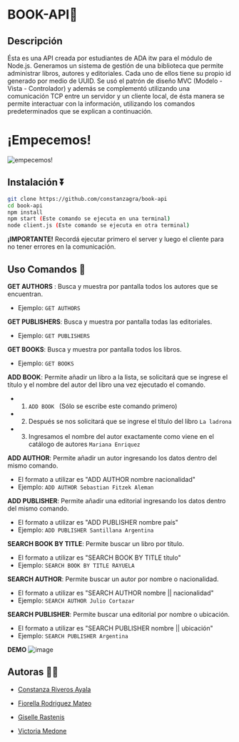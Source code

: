 
# BOOK-API📓

## Descripción

Ésta es una API creada por estudiantes de ADA itw para el módulo de Node.js. 
Generamos un sistema de gestión de una biblioteca que permite administrar libros, autores y editoriales. Cada uno de ellos tiene su propio id generado por medio de UUID. Se usó el patrón de diseño MVC (Modelo - Vista - Controlador) y además se complementó utilizando una comunicación TCP entre un servidor y un cliente local, de ésta manera se permite interactuar con la información, utilizando los comandos predeterminados que se explican a continuación.

# ¡Empecemos!

![empecemos!](https://media3.giphy.com/media/v1.Y2lkPTc5MGI3NjExNTVnY2MyMHgzdTRnZnVic3l0NXdmbTE0aDNkcm54MHV1MDZ1eWgzdSZlcD12MV9pbnRlcm5hbF9naWZfYnlfaWQmY3Q9Zw/LMcB8XospGZO8UQq87/giphy.gif)

## Instalación ⏬
```bash
git clone https://github.com/constanzagra/book-api
cd book-api
npm install
npm start (Este comando se ejecuta en una terminal)
node client.js (Este comando se ejecuta en otra terminal)
```
**¡IMPORTANTE!**
Recordá ejecutar primero el server y luego el cliente para no tener errores en la comunicación.

## Uso Comandos 🚀

**GET AUTHORS** : Busca y muestra por pantalla todos los autores que se encuentran.
- Ejemplo: ```GET AUTHORS ```

**GET PUBLISHERS**: Busca y muestra por pantalla todas las editoriales.
- Ejemplo: ```GET PUBLISHERS ```

**GET BOOKS**: Busca y muestra por pantalla todos los libros.
- Ejemplo: ```GET BOOKS ```

**ADD BOOK**: Permite añadir un libro a la lista, se solicitará que se ingrese el título y el nombre del autor del libro una vez ejecutado el comando.

- 1. ```ADD BOOK ``` (Sólo se escribe este comando primero)
- 2. Después se nos solicitará que se ingrese el título del libro ```La ladrona ```
- 3. Ingresamos el nombre del autor exactamente como viene en el catálogo de autores ```Mariana Enriquez ```

**ADD AUTHOR**: Permite añadir un autor ingresando los datos dentro del mismo comando.  
- El formato a utilizar es "ADD AUTHOR nombre nacionalidad" 
- Ejemplo: ```ADD AUTHOR Sebastian Fitzek Aleman```

**ADD PUBLISHER**: Permite añadir una editorial ingresando los datos dentro del mismo comando. 
- El formato a utilizar es "ADD PUBLISHER nombre país"
- Ejemplo: ```ADD PUBLISHER Santillana Argentina```

**SEARCH BOOK BY TITLE**: Permite buscar un libro por título.
- El formato a utilizar es "SEARCH BOOK BY TITLE título"
- Ejemplo: ``` SEARCH BOOK BY TITLE RAYUELA ```

**SEARCH AUTHOR**: Permite buscar un autor por nombre o nacionalidad.
- El formato a utilizar es "SEARCH AUTHOR nombre || nacionalidad" 
- Ejemplo: ``` SEARCH AUTHOR Julio Cortazar  ```

**SEARCH PUBLISHER**: Permite buscar una editorial por nombre o ubicación.
- El formato a utilizar es "SEARCH PUBLISHER nombre || ubicación"
- Ejemplo: ``` SEARCH PUBLISHER Argentina ```


**DEMO**
![image](https://github.com/user-attachments/assets/7eb4cab2-974b-45d7-a8b7-882b6db9fc08)


## Autoras 🕵️‍♂️

- [Constanza Riveros Ayala ](https://github.com/constanzagra)

- [Fiorella Rodriguez Mateo ](https://github.com/fiorellam)

- [Giselle Rastenis ](https://github.com/GegeRastenis)

- [Victoria Medone ](https://github.com/victoriamedone)
